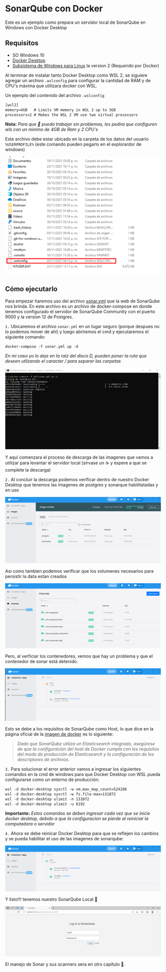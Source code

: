 # SonarQube con Docker

Este es un ejemplo como prepara un servidor local de SonarQube en Windows con Docker Desktop

## Requisitos

- SO Windows 10
- [Docker Desktop](https://www.docker.com/products/docker-desktop)
- [Subsistema de Windows para Linux](https://docs.microsoft.com/es-es/windows/wsl/install-manual) la version 2 (Requerido por Docker)

Al terminar de instalar tanto Docker Desktop como WSL 2, se siguiere agregar un archivo `.wslconfig` para configurar la cantidad de RAM y de CPU's máxima que utilizara docker con WSL.

Un ejemplo del contenido del archivo `.wslconfig`

```
[wsl2]
memory=4GB   # Limits VM memory in WSL 2 up to 3GB
processors=2 # Makes the WSL 2 VM use two virtual processors
```

__Nota:__ *Para que :whale: pueda trabajar sin problemas, les pedira que configuren wls con un minimo de 4GB de Ram y 2 CPU's*

Este archivo debe estar ubicado en la carpeta de los datos del usuario `%USERPROFILE%` (este comando pueden pegarlo en el explorardor de windows)

![Ruta de %USERPROFILE%](Screenshots/Screenshot_1.png)

## Cómo ejecutarlo

Para empezar haremos uso del archivo [sonar.yml](resources/sonar.yml) que la web de SonarQube nos brinda. En este archivo es un archivo de docker-compose en donde tenemos configurado el servidor de SonarQube Community con el puerto 9000 y la version 12 de Postgres.

`1.` Ubicaremos el archivo `sonar.yml` en un lugar seguro (porque despues no lo podemos mover de ahí) y luego abriremos el cmd y ejecutaremos el siguiente comando:

```
docker-compose -f sonar.yml up -d
```

*En mi caso yo lo deje en la raiz del disco D, pueden poner la ruta que deseen utlizando el caracter / para separar las carpetas*

![Bajando las imagenes](Screenshots/Screenshot_2.png)

Y aquí comenzara el proceso de descarga de las imagenes que vamos a utilizar para levantar el servidor local (sírvase un :coffee: y espere a que se complete la descarga)

`2.` Al concluir la descarga podemos verificar dentro de nuestro Docker Desktop que tenemos las imagenes de postgres y sonarque habilitatadas y en uso

![Docker Images](Screenshots/Screenshot_3.png)

Asi como tambien podemos verificar que los volumenes necesarios para persistir la data estan creados

![Docker Volumes](Screenshots/Screenshot_4.png)

Pero, al verficiar los contenedores, vemos que hay un problema y que el contenedor de sonar está detenido.

![Docker Containers](Screenshots/Screenshot_5.png)

Esto se debe a los requisitos de SonarQube como Host, lo que dice en la página oficial de la [imagen de docker](https://hub.docker.com/_/sonarqube) es lo siguiente: 

>*Dado que SonarQube utiliza un Elasticsearch integrado, asegúrese de que la configuración del host de Docker cumpla con los requisitos del modo de producción de Elasticsearch y la configuración de los descriptores de archivos.*

`3.` Para solucionar el error anterior vamos a ingresar los siguientes comandos en la cmd de windows para que Docker Desktop con WSL pueda configurarse como un entorno de producción:

```
wsl -d docker-desktop sysctl -w vm.max_map_count=524288
wsl -d docker-desktop sysctl -w fs.file-max=131072
wsl -d docker-desktop ulimit -n 131072
wsl -d docker-desktop ulimit -u 8192
```
__Importante:__ *Estos comandos se deben ingresar cada vez que se inicie docker desktop, debido a que la configuracion se pierde al reiniciar la computadora o servidor* 

`4.` Ahora se debe reinicar Docker Desktop para que se reflejen los cambios y se pueda habilitar el uso de las imagenes de sonarqube:

![Docker Iniciado](Screenshots/Screenshot_6.png)

Y listo!!! tenemos nuestro SonarQube Local :tada:

![Docker Iniciado](Screenshots/Screenshot_7.png)

El manejo de Sonar y sus scanners sera en otro capítulo :wave:. 
